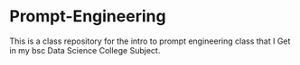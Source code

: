 # Prompt-Engineering
This is a class repository for the intro to prompt engineering class that I Get in my bsc Data Science College Subject.
